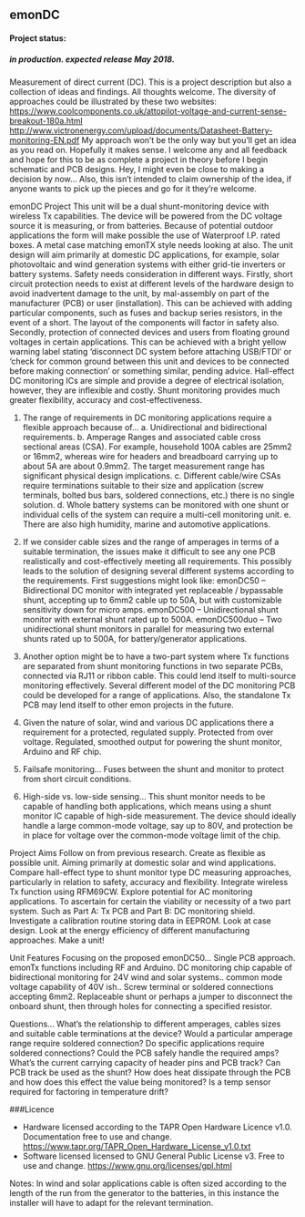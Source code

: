 ## emonDC
#### Project status:
##### in production. expected release May 2018.

Measurement of direct current (DC).
This is a project description but also a collection of ideas and findings. All thoughts welcome.
The diversity of approaches could be illustrated by these two websites:
https://www.coolcomponents.co.uk/attopilot-voltage-and-current-sense-breakout-180a.html
http://www.victronenergy.com/upload/documents/Datasheet-Battery-monitoring-EN.pdf
My approach won’t be the only way but you’ll get an idea as you read on. Hopefully it makes sense. I welcome any and all feedback and hope for this to be as complete a project in theory before I begin schematic and PCB designs. Hey, I might even be close to making a decision by now… Also, this isn’t intended to claim ownership of the idea, if anyone wants to pick up the pieces and go for it they’re welcome.

emonDC Project
This unit will be a dual  shunt-monitoring device with wireless Tx capabilities. The device will be powered from the DC voltage source it is measuring, or from batteries. Because of potential outdoor applications the form will make possible the use of Waterproof I.P. rated boxes. A metal case matching emonTX style needs looking at also. The unit design will aim primarily at domestic DC applications, for example, solar photovoltaic and wind generation systems with either grid-tie inverters or battery systems.
Safety needs consideration in different ways. Firstly, short circuit protection needs to exist at different levels of the hardware design to avoid inadvertent damage to the unit, by mal-assembly on part of the manufacturer (PCB) or user (installation). This can be achieved with adding particular components, such as fuses and backup series resistors, in the event of a short. The layout of the components will factor in safety also.
Secondly, protection of connected devices and users from floating ground voltages in certain applications. This can be achieved with a bright yellow warning label stating ‘disconnect DC system before attaching USB/FTDI’ or ‘check for common ground between this unit and devices to be connected before making connection’ or something similar, pending advice.
Hall-effect DC monitoring ICs are simple and provide a degree of electrical isolation, however, they are inflexible and costly. Shunt monitoring provides much greater flexibility, accuracy and cost-effectiveness.

1. The range of requirements in DC monitoring applications require a flexible approach because of…
a. Unidirectional and bidirectional requirements.
b. Amperage Ranges and associated cable cross sectional areas (CSA). For example, household 100A cables are 25mm2 or 16mm2, whereas wire for headers and breadboard carrying up to about 5A are about 0.9mm2. The target measurement range has significant physical design implications. 
c. Different cable/wire CSAs require terminations suitable to their size and application (screw terminals, bolted bus bars, soldered connections, etc.) there is no single solution.
d. Whole battery systems can be monitored with one shunt or individual cells of the system can require a multi-cell monitoring unit.
e. There are also high humidity, marine and automotive applications.

2. If we consider cable sizes and the range of amperages in terms of a suitable termination, the issues make it difficult to see any one PCB realistically and cost-effectively meeting all requirements.
This possibly leads to the solution of designing several different systems according to the requirements. First suggestions might look like:
emonDC50 – Bidirectional DC monitor with integrated yet replaceable / bypassable shunt, accepting up to 6mm2 cable up to 50A, but with customizable sensitivity down for micro amps.
emonDC500 – Unidirectional shunt monitor with external shunt rated up to 500A.
emonDC500duo – Two unidirectional shunt monitors in parallel for measuring two external shunts rated up to 500A, for battery/generator applications.

3. Another option might be to have a two-part system where Tx functions are separated from shunt monitoring functions in two separate PCBs, connected via RJ11 or ribbon cable. This could lend itself to multi-source monitoring effectively. Several different model of the DC monitoring PCB could be developed for a range of applications. Also, the standalone Tx PCB may lend itself to other emon projects in the future.

4. Given the nature of solar, wind and various DC applications there a requirement for a protected, regulated supply. Protected from over voltage. Regulated, smoothed output for powering the shunt monitor, Arduino and RF chip.

5. Failsafe monitoring... Fuses between the shunt and monitor to protect from short circuit conditions.

6. High-side vs. low-side sensing… This shunt monitor needs to be capable of handling both applications, which means using a shunt monitor IC capable of high-side measurement. The device should ideally handle a large common-mode voltage, say up to 80V, and protection be in place for voltage over the common-mode voltage limit of the chip.

Project Aims
Follow on from previous research.
Create as flexible as possible unit. Aiming primarily at domestic solar and wind applications.
Compare hall-effect type to shunt monitor type DC measuring approaches, particularly in relation to safety, accuracy and flexibility.
Integrate wireless Tx function using RFM69CW.
Explore potential for AC monitoring applications.
To ascertain for certain the viability or necessity of a two part system. Such as Part A: Tx PCB and Part B: DC monitoring shield.
Investigate a calibration routine storing data in EEPROM.
Look at case design.
Look at the energy efficiency of different manufacturing approaches.
Make a unit!

Unit Features
Focusing on the proposed emonDC50…
Single PCB approach.
emonTx functions including RF and Arduino.
DC monitoring chip capable of bidirectional monitoring for 24V wind and solar systems.. common mode voltage capability of 40V ish..
Screw terminal or soldered connections accepting 6mm2.
Replaceable shunt or perhaps a jumper to disconnect the onboard shunt, then through holes for connecting a specified resistor.


Questions…
What’s the relationship to different amperages, cables sizes and suitable cable terminations at the device?
Would a particular amperage range require soldered connection? Do specific applications require soldered connections?
Could the PCB safely handle the required amps? What’s the current carrying capacity of header pins and PCB track?
Can PCB track be used as the shunt?
How does heat dissipate through the PCB and how does this effect the value being monitored? Is a temp sensor required for factoring in temperature drift?

###Licence
- Hardware licensed according to the TAPR Open Hardware Licence v1.0. Documentation free to use and change.
https://www.tapr.org/TAPR_Open_Hardware_License_v1.0.txt
- Software licensed licensed to GNU General Public License v3. Free to use and change.
https://www.gnu.org/licenses/gpl.html


Notes:
In wind and solar applications cable is often sized according to the length of the run from the generator to the batteries, in this instance the installer will have to adapt for the relevant termination.